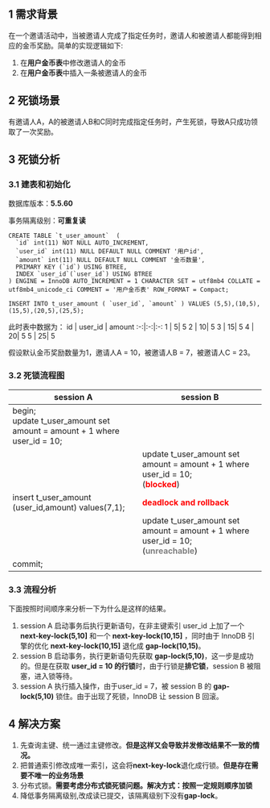 ## 1 需求背景
在一个邀请活动中，当被邀请人完成了指定任务时，邀请人和被邀请人都能得到相应的金币奖励。简单的实现逻辑如下:
1. 在**用户金币表**中修改邀请人的金币
2. 在**用户金币表**中插入一条被邀请人的金币

## 2 死锁场景
有邀请人A，A的被邀请人B和C同时完成指定任务时，产生死锁，导致A只成功领取了一次奖励。

## 3 死锁分析
### 3.1 建表和初始化
数据库版本：**5.5.60**

事务隔离级别：**可重复读**

```mysql
CREATE TABLE `t_user_amount`  (
  `id` int(11) NOT NULL AUTO_INCREMENT,
  `user_id` int(11) NULL DEFAULT NULL COMMENT '用户id',
  `amount` int(11) NULL DEFAULT NULL COMMENT '金币数量',
  PRIMARY KEY (`id`) USING BTREE,
  INDEX `user_id`(`user_id`) USING BTREE
) ENGINE = InnoDB AUTO_INCREMENT = 1 CHARACTER SET = utf8mb4 COLLATE = utf8mb4_unicode_ci COMMENT = '用户金币表' ROW_FORMAT = Compact;

INSERT INTO t_user_amount ( `user_id`, `amount` ) VALUES (5,5),(10,5),(15,5),(20,5),(25,5);
```
此时表中数据为：
id | user_id | amount
:-:|:-:|:-:
1 | 5| 5
2 | 10| 5
3 | 15| 5
4 | 20| 5
5 | 25| 5

假设默认金币奖励数量为1，邀请人A = 10，被邀请人B = 7，被邀请人C = 23。
### 3.2 死锁流程图

session A | session B
---|---
begin; <br>update t_user_amount set amount = amount + 1 where user_id = 10; | 
<br> | update t_user_amount set amount = amount + 1 where user_id = 10; <br/>(<font  color=red>**blocked**</font>)
insert t_user_amount (user_id,amount) values(7,1); | <font  color=red>**deadlock and  rollback**</font>
<br>| update t_user_amount set amount = amount + 1 where user_id = 10;<br/>(<font  color=grey>**unreachable**</font>)
commit;| <br>|

### 3.3 流程分析
下面按照时间顺序来分析一下为什么是这样的结果。
1. session A 启动事务后执行更新语句，在非主键索引 user_id 上加了一个 **next-key-lock(5,10]** 和一个 **next-key-lock(10,15]** ，同时由于 InnoDB 引擎的优化 **next-key-lock(10,15]** 退化成 **gap-lock(10,15)**。
2. session B 启动事务，执行更新语句先获取 **gap-lock(5,10)**，这一步是成功的。但是在获取 **user_id = 10 的行锁**时，由于行锁是**排它锁**，session B 被阻塞，进入锁等待。
3. session A 执行插入操作，由于user_id = 7，被 session B 的 **gap-lock(5,10)** 锁住。由于出现了死锁，InnoDB 让 session B 回滚。

## 4 解决方案
1. 先查询主键、统一通过主键修改。**但是这样又会导致并发修改结果不一致的情况。** 
2. 把普通索引修改成唯一索引，这会将**next-key-lock**退化成行锁。**但是存在需要不唯一的业务场景**
3. 分布式锁。**需要考虑分布式锁死锁问题。解决方式：按照一定规则顺序加锁**
4. 降低事务隔离级别,改成读已提交，该隔离级别下没有**gap-lock**。
